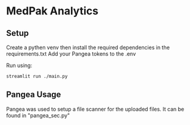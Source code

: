 # MedPak Analytics

## Setup
Create a pythen venv then install the required dependencies in the requirements.txt
Add your Pangea tokens to the .env

Run using:
```
streamlit run ./main.py
```

## Pangea Usage
Pangea was used to setup a file scanner for the uploaded files. It can be found in "pangea_sec.py"
